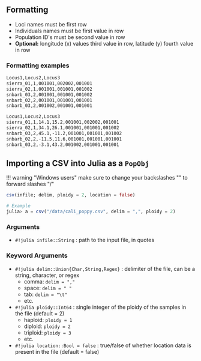 ## Formatting

- Loci names must be first row
- Individuals names must be first value in row
- Population ID's must be second value in row
- **Optional:** longitude (x) values third value in row, latitude (y) fourth value in row

### Formatting examples

```bash tab="without locations"
Locus1,Locus2,Locus3
sierra_01,1,001001,002002,001001
sierra_02,1,001001,001001,001002
snbarb_03,2,001001,001001,001002
snbarb_02,2,001001,001001,001001
snbarb_03,2,001002,001001,001001
```

```bash tab="with locations"
Locus1,Locus2,Locus3
sierra_01,1,14.1,15.2,001001,002002,001001
sierra_02,1,34.1,26.1,001001,001001,001002
snbarb_03,2,45.1,-11.2,001001,001001,001002
snbarb_02,2,-11.5,11.6,001001,001001,001001
snbarb_03,2,-3.1,43.2,001002,001001,001001
```



## Importing a CSV into Julia as a `PopObj`

!!! warning "Windows users"
    make sure to change your backslashes "\" to forward slashes "/" 
    
```julia
csv(infile; delim, ploidy = 2, location = false)

# Example
julia> a = csv("/data/cali_poppy.csv", delim = ",", ploidy = 2)
```

### Arguments

- `#!julia infile::String` : path to the input file, in quotes

### Keyword Arguments

- `#!julia delim::Union{Char,String,Regex}` : delimiter of the file, can be a string, character, or regex
    - comma: `delim = ","`
    - space: `delim = " "`
    - tab: `delim = "\t"`
    - etc.
- `#!julia ploidy::Int64` : single integer of the ploidy of the samples in the file (default = 2)
    - haploid: `ploidy = 1`
    - diploid: `ploidy = 2`
    - triploid: `ploidy = 3`
    - etc.
- `#!julia location::Bool = false` : true/false of whether location data is present in the file (default = false)
